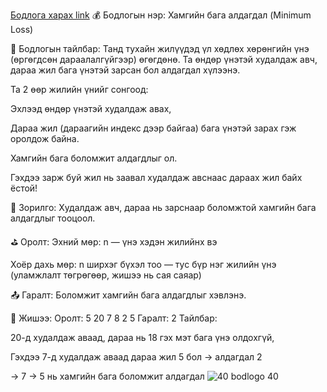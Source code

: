<a href="https://www.hackerrank.com/challenges/minimum-loss/problem?isFullScreen=true">Бодлога харах link</a>
💰 Бодлогын нэр:
Хамгийн бага алдагдал (Minimum Loss)

📘 Бодлогын тайлбар:
Танд тухайн жилүүдэд үл хөдлөх хөрөнгийн үнэ (өргөгдсөн дараалалгүйгээр) өгөгдөнө. Та өндөр үнэтэй худалдаж авч, дараа жил бага үнэтэй зарсан бол алдагдал хүлээнэ.

Та 2 өөр жилийн үнийг сонгоод:

Эхлээд өндөр үнэтэй худалдаж авах,

Дараа жил (дараагийн индекс дээр байгаа) бага үнэтэй зарах гэж оролдож байна.

Хамгийн бага боломжит алдагдлыг ол.

Гэхдээ зарж буй жил нь заавал худалдаж авснаас дараах жил байх ёстой!

🎯 Зорилго:
Худалдаж авч, дараа нь зарснаар боломжтой хамгийн бага алдагдлыг тооцоол.

⛳ Оролт:
Эхний мөр: n — үнэ хэдэн жилийнх вэ

Хоёр дахь мөр: n ширхэг бүхэл тоо — тус бүр нэг жилийн үнэ (уламжлалт төгрөгөөр, жишээ нь сая саяар)

📤 Гаралт:
Боломжит хамгийн бага алдагдлыг хэвлэнэ.

🧠 Жишээ:
Оролт:
5
20 7 8 2 5
Гаралт:
2
Тайлбар:

20-д худалдаж аваад, дараа нь 18 гэх мэт бага үнэ олдохгүй,

Гэхдээ 7-д худалдаж аваад дараа жил 5 бол → алдагдал 2

→ 7 → 5 нь хамгийн бага боломжит алдагдал
![40 bodlogo 40](https://github.com/user-attachments/assets/04a6e1d6-a98f-4731-9386-3bd5d4967e3a)
